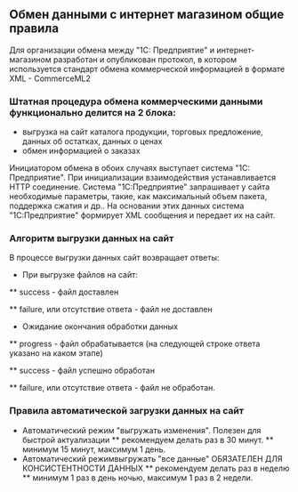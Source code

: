 ## Обмен данными с интернет магазином общие правила
Для организации обмена между "1С: Предприятие" и интернет-магазином разработан и опубликован протокол, в котором используется стандарт обмена коммерческой информацией в формате XML - CommerceML2

### Штатная процедура обмена коммерческими данными функционально делится на 2 блока:

* выгрузка на сайт каталога продукции, торговых предложение, данных об остатках, данных о ценах
* обмен информацией о заказах

Инициатором обмена в обоих случаях выступает система "1С: Предприятие". При инициализации взаимодействия устанавливается HTTP соединение. Система "1С:Предприятие" запрашивает у сайта необходимые параметры, такие, как максимальный объем пакета, поддержка сжатия и др.. На основании этих данных система "1С:Предприятие" формирует XML сообщения и передает их на сайт.

### Алгоритм выгрузки данных на сайт
В процессе выгрузки данных сайт возвращает ответы:

* При выгрузке файлов на сайт:

** success - файл доставлен

** failure, или отсутствие ответа - файл не доставлен

* Ожидание окончания обработки данных

** progress - файл обрабатывается (на следующей строке ответа указано на каком этапе)

** success - файл успешно обработан

** failure, или отсутствие ответа - файл не обработан.

### Правила автоматической загрузки данных на сайт
* Автоматический режим "выгружать изменения".
Полезен для быстрой актуализации
** рекомендуем делать раз в 30 минут.
** минимум 15 минут, максимум 1 день.
* Автоматический режимвыгружать "все данные"
ОБЯЗАТЕЛЕН ДЛЯ КОНСИСТЕНТНОСТИ ДАННЫХ
** рекомендуем делать раз в неделю
** минимум 1 раз в день ночью, максимум 1 раз в 2 недели.

